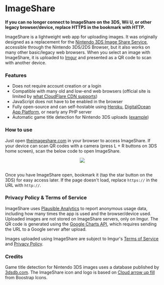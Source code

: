 # ImageShare

**If you can no longer connect to ImageShare on the 3DS, Wii U, or other legacy browser/device, replace HTTPS in the bookmark with HTTP.**

ImageShare is a lightweight web app for uploading images. It was originally designed as a replacement for the [Nintendo 3DS Image Share Service](https://web.archive.org/web/20170822055326/https://www.nintendo.com/3ds/image-share), accessible through the Nintendo 3DS/2DS Browser, but it also works on many other basic/legacy web browsers. When you select an image with ImageShare, it is uploaded to [Imgur](https://imgur.com) and presented as a QR code to scan with another device.

### Features

- Does not require account creation or a login
- Compatible with many old and low-end web browsers (official site is limited by [what CloudFlare CDN supports](https://developers.cloudflare.com/ssl/ssl-tls/browser-compatibility))
- JavaScript does not have to be enabled in the browser
- Fully open-source and can self-hostable using [Heroku](https://heroku.com), [DigitalOcean App Platform](https://www.digitalocean.com/products/app-platform), or nearly any PHP server
- Automatic game title detection for Nintendo 3DS uploads ([example](https://imgur.com/4Fb4HI6))

### How to use

Just open [theimageshare.com](https://theimageshare.com/) in your browser to access ImageShare. If your device can scan QR codes with a camera (press L + R buttons on 3DS home screen), scan the below code to open ImageShare.

<div align="center"><img src="https://i.imgur.com/DsHP1u2.png" /></div><br>

Once you have ImageShare open, bookmark it (tap the star button on the 3DS) for easy access later. If the page doesn't load, replace `https://` in the URL with `http://`.


### Privacy Policy & Terms of Service

ImageShare uses [Plausible Analytics](https://plausible.io) to report anonymous usage data, including how many times the app is used and the browser/device used. Uploaded images are not stored on ImageShare servers, only on Imgur. The QR code is generated using the [Google Charts API](https://developers.google.com/chart/infographics/docs/qr_codes), which requires sending the URL to a Google server after upload.

Images uploaded using ImageShare are subject to Imgur's [Terms of Service](https://imgur.com/tos) and [Privacy Policy](https://imgur.com/privacy).

### Credits

Game title detection for Nintendo 3DS images uses a database published by [3dsdb.com](http://3dsdb.com/). The ImageShare icon and logo is based on [Cloud arrow up fill](https://icons.getbootstrap.com/icons/cloud-arrow-up-fill/) from Boostrap Icons.
